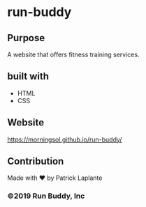 # run-buddy

## Purpose
A website that offers fitness training services.

## built with
* HTML
* CSS

## Website
https://morningsol.github.io/run-buddy/

## Contribution
Made with ❤️ by Patrick Laplante

### ©️2019 Run Buddy, Inc

